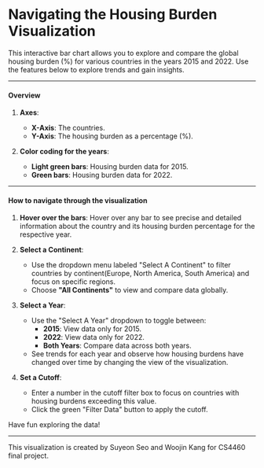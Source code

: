 # Navigating the Housing Burden Visualization

This interactive bar chart allows you to explore and compare the global housing burden (%) for various countries in the years 2015 and 2022. Use the features below to explore trends and gain insights.

---

#### **Overview**
1. **Axes**:
   - **X-Axis**: The countries.
   - **Y-Axis**: The housing burden as a percentage (%).

2. **Color coding for the years**:
   - **Light green bars**: Housing burden data for 2015.
   - **Green bars**: Housing burden data for 2022.

---

#### **How to navigate through the visualization**
1. **Hover over the bars**:
Hover over any bar to see precise and detailed information about the country and its housing burden percentage for the respective year.

2. **Select a Continent**:
   - Use the dropdown menu labeled "Select A Continent" to filter countries by continent(Europe, North America, South America) and focus on specific regions.
   - Choose **"All Continents"** to view and compare data globally.

3. **Select a Year**:
   - Use the "Select A Year" dropdown to toggle between:
      - **2015**: View data only for 2015.
      - **2022**: View data only for 2022.
      - **Both Years**: Compare data across both years.
   - See trends for each year and observe how housing burdens have changed over time by changing the view of the visualization.

4. **Set a Cutoff**:
   - Enter a number in the cutoff filter box to focus on countries with housing burdens exceeding this value.
   - Click the green "Filter Data" button to apply the cutoff.

Have fun exploring the data!

---

This visualization is created by Suyeon Seo and Woojin Kang for CS4460 final project. 